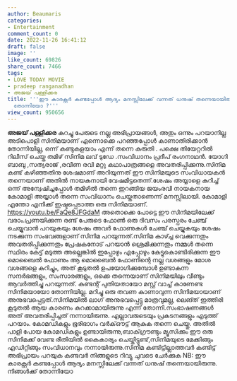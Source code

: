 ```yaml
---
author: Beaumaris
categories:
- Entertainment
comment_count: 0
date: 2022-11-26 16:41:12
draft: false
image: ''
like_count: 69826
share_count: 7466
tags:
- LOVE TODAY MOVIE
- pradeep ranganadhan
- അജയ് പള്ളിക്കര
title: '''ഈ കാരക്റ്റർ കണ്ടപ്പോൾ ആദ്യം മനസ്സിലേക്ക് വന്നത് ധനുഷ് തന്നെയായിരുന്നു, നിങ്ങൾക്ക്
  തോന്നിയോ ?'''
view_count: 950656
---
```


**അജയ് പള്ളിക്കര** കുറച്ചു പേരുടെ നല്ല അഭിപ്രായങ്ങൾ, അതും ഒന്നും പറയാനില്ല അടിപൊളി സിനിമയാണ് എന്നൊക്കെ പറഞ്ഞപ്പോൾ കാണാതിരിക്കാൻ തോന്നിയില്ല, ഒന്ന് കണ്ടുകളയാം എന്ന് തന്നെ കരുതി . പക്ഷെ തിയേറ്ററിൽ റിലീസ് ചെയ്ത തമിഴ് സിനിമ ലവ് ടുഡേ .സംവിധാനം പ്രദീപ് രംഗനാഥൻ. യോഗി ബാബു ,സത്യരാജ് ,രവീണ രവി മറ്റു കഥാപാത്രങ്ങളെ അവതരിപ്പിക്കുന്നു.സിനിമ കണ്ട് കഴിഞ്ഞതിനു ശേഷമാണ് അറിയുന്നത് ഈ സിനിമയുടെ സംവിധായകൻ തന്നെയാണ് അതിൽ നായകനായി വേഷമിട്ടതെന്ന്.ശേഷം അയ്യാളെ കുറിച്ച് ഒന്ന് അന്വേഷിച്ചപ്പോൾ തമിഴിൽ തന്നെ ഇറങ്ങിയ ജയംരവി നായകനായ കോമാളി അയ്യാൾ തന്നെ സംവിധാനം ചെയ്തതാണെന്ന് മനസ്സിലായി. കോമാളി എന്തോ എനിക്ക് ഇഷ്ടപ്പെടാത്ത ഒരു സിനിമയാണ്. https://youtu.be/FaQe8JFGdaM അതൊക്കെ പോട്ടെ ഈ സിനിമയിലേക്ക് വരാം.പ്രണയിക്കുന്ന രണ്ട് പേരുടെ ഫോൺ ഒരു ദിവസം പരസ്പരം ചേഞ്ച് ചെയ്യുവാൻ പറയുകയും ശേഷം അവർ ഫോണുകൾ ചേഞ്ച് ചെയ്യുകയും ശേഷം നടക്കുന്ന സംഭവങ്ങളാണ് സിനിമ പറയുന്നത്.സിനിമ കാഴ്ച്ച വെക്കുന്നതും അവതരിപ്പിക്കുന്നതും പ്രേഷകനോട് പറയാൻ ശ്രെമിക്കുന്നതും നമ്മൾ തന്നെ സ്ഥിരം കേട്ട് മടുത്ത അല്ലെങ്കിൽ ഇപ്പോഴും എപ്പോഴും കേട്ടുകൊണ്ടിരിക്കുന്ന ഈ മൊബൈൽ ഫോണും ആ മൊബൈൽ ഫോണിന്റെ നല്ല വശങ്ങളും മോശ വശങ്ങളെ കുറിച്ചും, അത്‌ കൂടുതൽ ഉപയോഗിക്കുമ്പോൾ ഉണ്ടാകുന്ന സന്ദർഭങ്ങളും, സംസാരങ്ങളും, ഒക്കെ തന്നെയാണ് സിനിമയിലും വീണ്ടും ആവർത്തിച്ചു പറയുന്നത്. കണ്ടന്റ് പുതിയതായോ മസ്റ്റ് വാച്ച് കാണേണ്ട സിനിമയായോ തോന്നിയില്ല. മറിച്ചു ഒരു തവണ കാണാവുന്ന സിനിമയായാണ് അനുഭവപ്പെട്ടത്.സിനിമയിൽ ലാഗ് അനുഭവപ്പെട്ടു മാത്രവുമല്ല, ലെങ്ത് ഇത്തിരി കൂടുതൽ ആയ കാരണം കുറക്കാമായിരുന്നു എന്ന് തോന്നി.സംഭാഷണങ്ങൾ അത്‌ അവതരിപ്പിച്ചത് നന്നായിരുന്നു. എല്ലാവരുടെയും പ്രകടനങ്ങളും എടുത്ത് പറയാം. കോമഡികളും ഭൂരിഭാഗം വർക്ഔട്ട് ആകുക തന്നെ ചെയ്തു. അതിൽ പാളി പോയ കോമഡികളും ഉണ്ടായിരുന്നു,ബാക്ഗ്രൗണ്ടും മ്യൂസിക്കും ഈ ഒരു സിനിമക്ക് വേണ്ട രീതിയിൽ കൈകാര്യം ചെയ്തിട്ടുണ്ട്,സിനിമയുടെ മേക്കിങ്ങും എഡിറ്റിങ്ങും സംവിധാനവും നന്നായിരുന്നു.സിനിമ കണ്ടിട്ടില്ലാത്തവർ കണ്ടിട്ട് അഭിപ്രായം പറയുക കണ്ടവർ നിങ്ങളുടെ റിവ്യൂ ചുവടെ ചേർക്കുക NB: ഈ കാരക്റ്റർ കണ്ടപ്പോൾ ആദ്യം മനസ്സിലേക്ക് വന്നത് ധനുഷ് തന്നെയായിരുന്നു. നിങ്ങൾക്ക് തോന്നിയോ